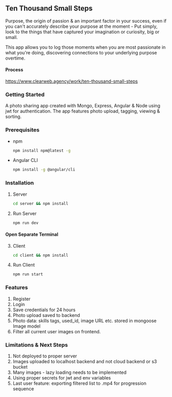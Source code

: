 ## Ten Thousand Small Steps
Purpose, the origin of passion & an important factor in your success, even if you can't accurately describe your purpose at the moment - Put simply, look to the things that have captured your imagination or curiosity, big or small. 

This app allows you to log those moments when you are most passionate in what you're doing, discovering connections to your underlying purpose overtime.

#### Process
https://www.clearweb.agency/work/ten-thousand-small-steps

### Getting Started

A photo sharing app created with Mongo, Express, Angular & Node using jwt for authentication. The app features photo upload, tagging, viewing & sorting.

### Prerequisites

* npm

  ```sh
  npm install npm@latest -g
  ```
* Angular CLI

  ```sh
  npm install -g @angular/cli
  ```
  
### Installation
1. Server

   ```sh
   cd server && npm install
   ```
2. Run Server

   ```sh
   npm run dev
   ```

 #### Open Separate Terminal
   
3. Client

   ```sh
   cd client && npm install
   ```
4. Run Client

   ```sh
   npm run start
   ```
   
### Features


1. Register
2. Login
3. Save credentials for 24 hours
4. Photo upload saved to backend
5. Photo data: skills tags, used_id, image URL etc. stored in mongoose Image model
6. Filter all current user images on frontend.

### Limitations & Next Steps

1. Not deployed to proper server
2. Images uploaded to localhost backend and not cloud backend or s3 bucket
3. Many images - lazy loading needs to be implemented
4. Using proper secrets for jwt and env variables
5. Last user feature: exporting filtered list to .mp4 for progression sequence


